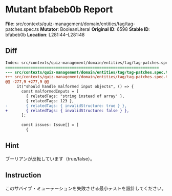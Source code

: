 # Mutant bfabeb0b Report

**File**: src/contexts/quiz-management/domain/entities/tag/tag-patches.spec.ts
**Mutator**: BooleanLiteral
**Original ID**: 6598
**Stable ID**: bfabeb0b
**Location**: L281:44–L281:48

## Diff

```diff
Index: src/contexts/quiz-management/domain/entities/tag/tag-patches.spec.ts
===================================================================
--- src/contexts/quiz-management/domain/entities/tag/tag-patches.spec.ts	original
+++ src/contexts/quiz-management/domain/entities/tag/tag-patches.spec.ts	mutated #6598
@@ -277,9 +277,9 @@
     it("should handle malformed input objects", () => {
       const malformedInputs = [
         { relatedTags: "string instead of array" },
         { relatedTags: 123 },
-        { relatedTags: { invalidStructure: true } },
+        { relatedTags: { invalidStructure: false } },
       ];
 
       const issues: Issue[] = [
         {
```

## Hint

ブーリアンが反転しています（true/false）。

## Instruction

このサバイブ・ミューテーションを失敗させる最小テストを設計してください。
